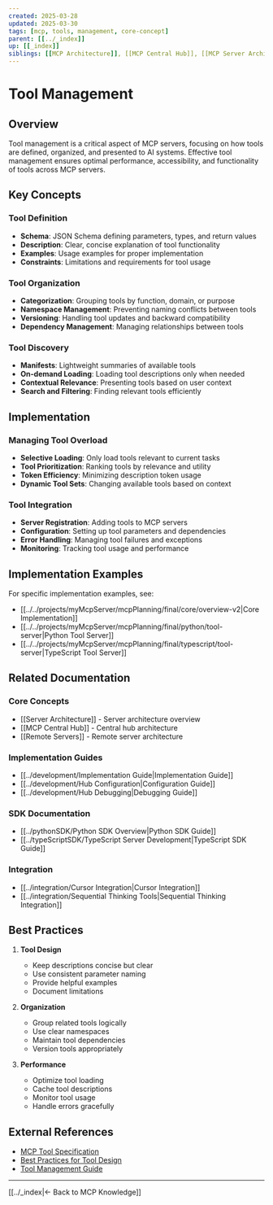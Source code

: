 ```yaml
---
created: 2025-03-28
updated: 2025-03-30
tags: [mcp, tools, management, core-concept]
parent: [[../_index]]
up: [[_index]]
siblings: [[MCP Architecture]], [[MCP Central Hub]], [[MCP Server Architecture]]
---
```


# Tool Management

## Overview

Tool management is a critical aspect of MCP servers, focusing on how tools are defined, organized, and presented to AI systems. Effective tool management ensures optimal performance, accessibility, and functionality of tools across MCP servers.

## Key Concepts

### Tool Definition

- **Schema**: JSON Schema defining parameters, types, and return values
- **Description**: Clear, concise explanation of tool functionality
- **Examples**: Usage examples for proper implementation
- **Constraints**: Limitations and requirements for tool usage

### Tool Organization

- **Categorization**: Grouping tools by function, domain, or purpose
- **Namespace Management**: Preventing naming conflicts between tools
- **Versioning**: Handling tool updates and backward compatibility
- **Dependency Management**: Managing relationships between tools

### Tool Discovery

- **Manifests**: Lightweight summaries of available tools
- **On-demand Loading**: Loading tool descriptions only when needed
- **Contextual Relevance**: Presenting tools based on user context
- **Search and Filtering**: Finding relevant tools efficiently

## Implementation

### Managing Tool Overload

- **Selective Loading**: Only load tools relevant to current tasks
- **Tool Prioritization**: Ranking tools by relevance and utility
- **Token Efficiency**: Minimizing description token usage
- **Dynamic Tool Sets**: Changing available tools based on context

### Tool Integration

- **Server Registration**: Adding tools to MCP servers
- **Configuration**: Setting up tool parameters and dependencies
- **Error Handling**: Managing tool failures and exceptions
- **Monitoring**: Tracking tool usage and performance

## Implementation Examples

For specific implementation examples, see:

- [[../../projects/myMcpServer/mcpPlanning/final/core/overview-v2|Core Implementation]]
- [[../../projects/myMcpServer/mcpPlanning/final/python/tool-server|Python Tool Server]]
- [[../../projects/myMcpServer/mcpPlanning/final/typescript/tool-server|TypeScript Tool Server]]

## Related Documentation

### Core Concepts

- [[Server Architecture]] - Server architecture overview
- [[MCP Central Hub]] - Central hub architecture
- [[Remote Servers]] - Remote server architecture

### Implementation Guides

- [[../development/Implementation Guide|Implementation Guide]]
- [[../development/Hub Configuration|Configuration Guide]]
- [[../development/Hub Debugging|Debugging Guide]]

### SDK Documentation

- [[../pythonSDK/Python SDK Overview|Python SDK Guide]]
- [[../typeScriptSDK/TypeScript Server Development|TypeScript SDK Guide]]

### Integration

- [[../integration/Cursor Integration|Cursor Integration]]
- [[../integration/Sequential Thinking Tools|Sequential Thinking Integration]]

## Best Practices

1. **Tool Design**
   - Keep descriptions concise but clear
   - Use consistent parameter naming
   - Provide helpful examples
   - Document limitations

2. **Organization**
   - Group related tools logically
   - Use clear namespaces
   - Maintain tool dependencies
   - Version tools appropriately

3. **Performance**
   - Optimize tool loading
   - Cache tool descriptions
   - Monitor tool usage
   - Handle errors gracefully

## External References

- [MCP Tool Specification](https://modelcontextprotocol.io)
- [Best Practices for Tool Design](https://github.com/modelcontextprotocol/examples)
- [Tool Management Guide](https://docs.cursor.com/context/model-context-protocol)

---

[[../_index|← Back to MCP Knowledge]]
